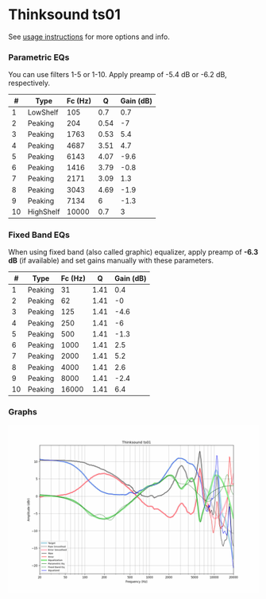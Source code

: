 # Thinksound ts01
See [usage instructions](https://github.com/jaakkopasanen/AutoEq#usage) for more options and info.

### Parametric EQs
You can use filters 1-5 or 1-10. Apply preamp of -5.4 dB or -6.2 dB, respectively.

|   # | Type      |   Fc (Hz) |    Q |   Gain (dB) |
|-----|-----------|-----------|------|-------------|
|   1 | LowShelf  |       105 | 0.7  |         0.7 |
|   2 | Peaking   |       204 | 0.54 |        -7   |
|   3 | Peaking   |      1763 | 0.53 |         5.4 |
|   4 | Peaking   |      4687 | 3.51 |         4.7 |
|   5 | Peaking   |      6143 | 4.07 |        -9.6 |
|   6 | Peaking   |      1416 | 3.79 |        -0.8 |
|   7 | Peaking   |      2171 | 3.09 |         1.3 |
|   8 | Peaking   |      3043 | 4.69 |        -1.9 |
|   9 | Peaking   |      7134 | 6    |        -1.3 |
|  10 | HighShelf |     10000 | 0.7  |         3   |

### Fixed Band EQs
When using fixed band (also called graphic) equalizer, apply preamp of **-6.3 dB** (if available) and set gains manually with these parameters.

|   # | Type    |   Fc (Hz) |    Q |   Gain (dB) |
|-----|---------|-----------|------|-------------|
|   1 | Peaking |        31 | 1.41 |         0.4 |
|   2 | Peaking |        62 | 1.41 |        -0   |
|   3 | Peaking |       125 | 1.41 |        -4.6 |
|   4 | Peaking |       250 | 1.41 |        -6   |
|   5 | Peaking |       500 | 1.41 |        -1.3 |
|   6 | Peaking |      1000 | 1.41 |         2.5 |
|   7 | Peaking |      2000 | 1.41 |         5.2 |
|   8 | Peaking |      4000 | 1.41 |         2.6 |
|   9 | Peaking |      8000 | 1.41 |        -2.4 |
|  10 | Peaking |     16000 | 1.41 |         6.4 |

### Graphs
![](./Thinksound%20ts01.png)
